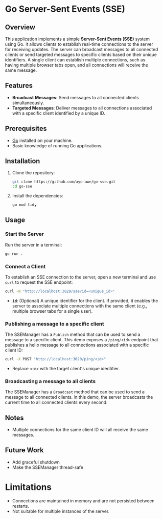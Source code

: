 # Go Server-Sent Events (SSE)

## Overview

This application implements a simple **Server-Sent Events (SSE)** system using Go. It allows clients to establish real-time connections to the server for receiving updates. The server can broadcast messages to all connected clients or send targeted messages to specific clients based on their unique identifiers. A single client can establish multiple connections, such as having multiple browser tabs open, and all connections will receive the same message.

## Features

- **Broadcast Messages**: Send messages to all connected clients simultaneously.
- **Targeted Messages**: Deliver messages to all connections associated with a specific client identified by a unique ID.

## Prerequisites

- [Go](https://golang.org/dl/) installed on your machine.
- Basic knowledge of running Go applications.

## Installation

1. Clone the repository:

   ```bash
   git clone https://github.com/ayo-awe/go-sse.git
   cd go-sse
   ```

2. Install the dependencies:
   ```bash
   go mod tidy
   ```

## Usage

### Start the Server

Run the server in a terminal:

```bash
go run .
```

### Connect a Client

To establish an SSE connection to the server, open a new terminal and use `curl` to request the SSE endpoint:

```bash
curl -N "http://localhost:3020/sse?id=<unique_id>"
```

- **`id`**: (Optional) A unique identifier for the client. If provided, it enables the server to associate multiple connections with the same client (e.g., multiple browser tabs for a single user).

### Publishing a message to a specific client

The SSEManager has a `Publish` method that can be used to send a message to a specific client. This demo exposes a `/ping/<id>` endpoint that publishes a hello message to all connections associated with a specific client ID:

```bash
curl -X POST "http://localhost:3020/ping/<id>"
```

- Replace `<id>` with the target client's unique identifier.

### Broadcasting a message to all clients

The SSEManager has a `Broadcast` method that can be used to send a message to all connected clients. In this demo, the server broadcasts the current time to all connected clients every second:

## Notes

- Multiple connections for the same client ID will all receive the same messages.

## Future Work

- Add graceful shutdown
- Make the SSEManager thread-safe

# Limitations

- Connections are maintained in memory and are not persisted between restarts.
- Not suitable for multiple instances of the server.
